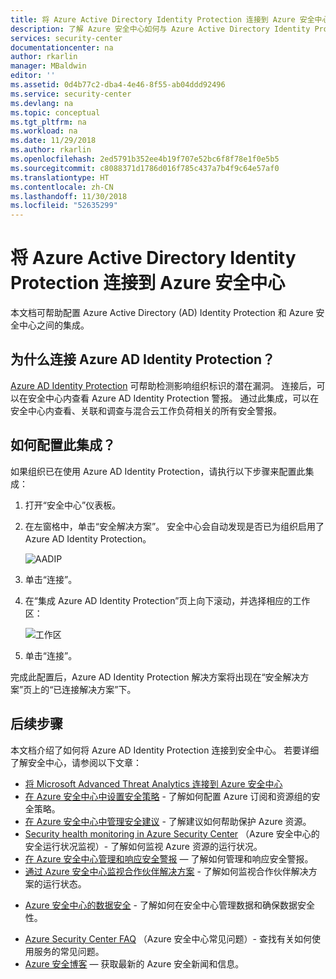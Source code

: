 ```yaml
---
title: 将 Azure Active Directory Identity Protection 连接到 Azure 安全中心 | Microsoft Docs
description: 了解 Azure 安全中心如何与 Azure Active Directory Identity Protection 集成。
services: security-center
documentationcenter: na
author: rkarlin
manager: MBaldwin
editor: ''
ms.assetid: 0d4b77c2-dba4-4e46-8f55-ab04ddd92496
ms.service: security-center
ms.devlang: na
ms.topic: conceptual
ms.tgt_pltfrm: na
ms.workload: na
ms.date: 11/29/2018
ms.author: rkarlin
ms.openlocfilehash: 2ed5791b352ee4b19f707e52bc6f8f78e1f0e5b5
ms.sourcegitcommit: c8088371d1786d016f785c437a7b4f9c64e57af0
ms.translationtype: HT
ms.contentlocale: zh-CN
ms.lasthandoff: 11/30/2018
ms.locfileid: "52635299"
---
```

# <a name="connecting-azure-active-directory-identity-protection-to-azure-security-center"></a>将 Azure Active Directory Identity Protection 连接到 Azure 安全中心
本文档可帮助配置 Azure Active Directory (AD) Identity Protection 和 Azure 安全中心之间的集成。

## <a name="why-connect-azure-ad-identity-protection"></a>为什么连接 Azure AD Identity Protection？
[Azure AD Identity Protection](https://docs.microsoft.com/azure/active-directory/active-directory-identityprotection) 可帮助检测影响组织标识的潜在漏洞。 连接后，可以在安全中心内查看 Azure AD Identity Protection 警报。 通过此集成，可以在安全中心内查看、关联和调查与混合云工作负荷相关的所有安全警报。

## <a name="how-do-i-configure-this-integration"></a>如何配置此集成？
如果组织已在使用 Azure AD Identity Protection，请执行以下步骤来配置此集成：

1. 打开“安全中心”仪表板。
2. 在左窗格中，单击“安全解决方案”。 安全中心会自动发现是否已为组织启用了 Azure AD Identity Protection。

    ![AADIP](./media/security-center-aadip-integration/security-center-aadip-integration-fig1.png)

3. 单击“连接”。
4. 在“集成 Azure AD Identity Protection”页上向下滚动，并选择相应的工作区：

    ![工作区](./media/security-center-aadip-integration/security-center-aadip-integration-fig2.png)

5. 单击“连接”。

完成此配置后，Azure AD Identity Protection 解决方案将出现在“安全解决方案”页上的“已连接解决方案”下。

## <a name="next-steps"></a>后续步骤
本文档介绍了如何将 Azure AD Identity Protection 连接到安全中心。 若要详细了解安全中心，请参阅以下文章：

* [将 Microsoft Advanced Threat Analytics 连接到 Azure 安全中心](security-center-ata-integration.md)
* [在 Azure 安全中心中设置安全策略](security-center-azure-policy.md) - 了解如何配置 Azure 订阅和资源组的安全策略。
* [在 Azure 安全中心中管理安全建议](security-center-recommendations.md) - 了解建议如何帮助保护 Azure 资源。
* [Security health monitoring in Azure Security Center](security-center-monitoring.md) （Azure 安全中心的安全运行状况监视）- 了解如何监视 Azure 资源的运行状况。
* [在 Azure 安全中心管理和响应安全警报](security-center-managing-and-responding-alerts.md) — 了解如何管理和响应安全警报。
* [通过 Azure 安全中心监视合作伙伴解决方案](security-center-partner-solutions.md) - 了解如何监视合作伙伴解决方案的运行状态。
- [Azure 安全中心的数据安全](security-center-data-security.md) - 了解如何在安全中心管理数据和确保数据安全性。
* [Azure Security Center FAQ](security-center-faq.md) （Azure 安全中心常见问题）- 查找有关如何使用服务的常见问题。
* [Azure 安全博客](https://blogs.msdn.com/b/azuresecurity/) — 获取最新的 Azure 安全新闻和信息。

